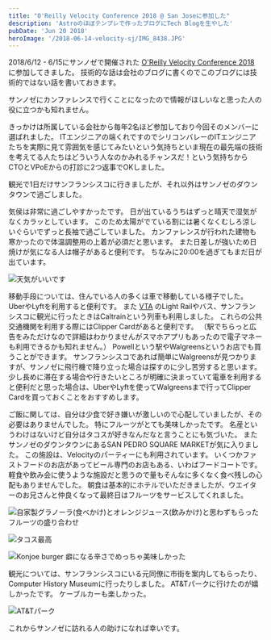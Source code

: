 ```yaml
---
title: "O'Reilly Velocity Conference 2018 @ San Joseに参加した"
description: 'Astroのほぼテンプレで作ったブログにTech Blogを生やした'
pubDate: 'Jun 20 2018'
heroImage: '/2018-06-14-velocity-sj/IMG_8438.JPG'
---
```


2018/6/12 - 6/15にサンノゼで開催された [O'Reilly Velocity Conference 2018](https://conferences.oreilly.com/velocity/vl-ca) に参加してきました。
技術的な話は会社のブログに書くのでこのブログには技術的ではない話を書いておきます。

サンノゼにカンファレンスで行くことになったので情報がほしいなと思った人の役に立つかも知れません。

きっかけは所属している会社から毎年2名ほど参加しており今回そのメンバーに選ばれました。
ITエンジニアの端くれですのでシリコンバレーのITエンジニアたちを実際に見て雰囲気を感じてみたいという気持ちといま現在の最先端の技術を考えてる人たちはどういう人なのかみれるチャンスだ！という気持ちからCTOとVPoEからの打診に2つ返事でOKしました。

観光で1日だけサンフランシスコに行きましたが、それ以外はサンノゼのダウンタウンで過ごしました。

気侯は非常に過ごしやすかったです。
日が出ているうちはずっと晴天で湿気がなくカラッとしています。
このため太陽がでている割には暑くなくむしろ涼しいぐらいでずっと長袖で過ごしていました。
カンファレンスが行われた建物も寒かったので体温調整用の上着が必須だと思います。
また日差しが強いため日焼けが気になる人は帽子があると便利です。
ちなみに20:00を過ぎてもまだ日が出ています。

![天気がいいです](/2018-06-14-velocity-sj/IMG_8400.JPG)

移動手段については、住んでいる人の多くは車で移動している様子でした。
UberやLyftを利用すると便利です。
また [VTA](http://www.vta.org/) のLight Railやバス、サンフランシスコに観光に行ったときはCaltrainという列車も利用しました。
これらの公共交通機関を利用する際にはClipper Cardがあると便利です。
（駅でちらっと広告をみただけなので詳細はわかりませんがスマホアプリもあったので電子マネーも利用できるかも知れません。）
Powellという駅やWalgreensというお店でも買うことができます。
サンフランシスコであれば簡単にWalgreensが見つかりますが、サンノゼに飛行機で降り立った場合は探すのに少し苦労すると思います。
少し長めに滞在する場合や行きたいところが明確に決まっていて電車を利用すると便利だと思った場合は、UberやLyftを使ってWalgreensまで行ってClipper Cardを買っておくことをおすすめします。

ご飯に関しては、自分は少食で好き嫌いが激しいので心配していましたが、その必要はありませんでした。
特にフルーツがとても美味しかったです。
名産というわけはないけど自分はタコスが好きなんだなと言うことにも気づいた。
またサンノゼのダウンタウンにあるSAN PEDRO SQUARE MARKETが気に入りました。
この施設は、Velocityのパーティーにも利用されています。
いくつかファストフードのお店があってビール専門のお店もある、いわばフードコートです。
軽食や飲み会に使うような施設だと思うので量もそんなに多くなく食べ残しの心配もありませんでした。
朝食は基本的にホテルでいただきましたが、ウエイターのお兄さんと仲良くなって最終日はフルーツをサービスしてくれました。

![自家製グラノーラ(食べかけ)とオレンジジュース(飲みかけ)と思わずもらったフルーツの盛り合わせ](/2018-06-14-velocity-sj/IMG_8463.JPG)

![タコス最高](/2018-06-14-velocity-sj/IMG_8461.JPG)

![Konjoe burger 癖になる辛さでめっちゃ美味しかった](/2018-06-14-velocity-sj/IMG_8487.JPG)

観光については、サンフランシスコにいる元同僚に市街を案内してもらったり、Computer History Museumに行ったりしました。
AT&Tパークに行けたのが嬉しかったです。
ケーブルカーも楽しかった。

![AT&Tパーク](/2018-06-14-velocity-sj/IMG_8409.JPG)

これからサンノゼに訪れる人の助けになれば幸いです。